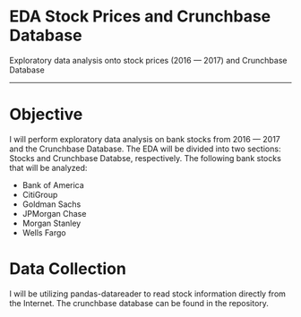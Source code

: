 # EDA Stock Prices and Crunchbase Database
Exploratory data analysis onto stock prices (2016 — 2017) and Crunchbase Database
___

# Objective
I will perform exploratory data analysis on bank stocks from 2016 — 2017 and the Crunchbase Database. The EDA will be divided into two sections: Stocks and Crunchbase Databse, respectively. The following bank stocks that will be analyzed:
* Bank of America
* CitiGroup
* Goldman Sachs
* JPMorgan Chase
* Morgan Stanley
* Wells Fargo

# Data Collection
I will be utilizing pandas-datareader to read stock information directly from the Internet. The crunchbase database can be found in the repository.
